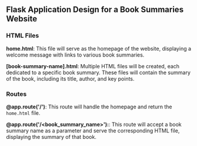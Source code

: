 ## Flask Application Design for a Book Summaries Website

### HTML Files

**home.html**: This file will serve as the homepage of the website, displaying a welcome message with links to various book summaries.

**[book-summary-name].html**: Multiple HTML files will be created, each dedicated to a specific book summary. These files will contain the summary of the book, including its title, author, and key points.

### Routes

**@app.route('/')**: This route will handle the homepage and return the `home.html` file.

**@app.route('/<book_summary_name>'):**: This route will accept a book summary name as a parameter and serve the corresponding HTML file, displaying the summary of that book.
